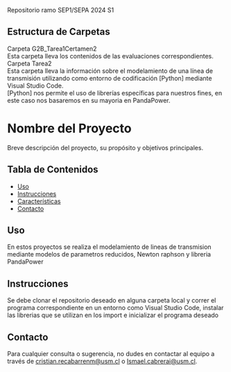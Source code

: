 Repositorio ramo SEP1/SEPA 2024 S1

## Estructura de Carpetas
Carpeta G2B_Tarea1Certamen2
<br> 
Esta carpeta lleva los contenidos de las evaluaciones correspondientes.
Carpeta Tarea2
<br>
Esta carpeta lleva la información sobre el modelamiento de una línea de transmisión utilizando como entorno de codificación [Python]
mediante Visual Studio Code.
<br>
[Python] nos permite el uso de librerías específicas para nuestros fines, en este caso nos basaremos en su mayoria en PandaPower.
# Nombre del Proyecto

Breve descripción del proyecto, su propósito y objetivos principales.

## Tabla de Contenidos
- [Uso](#uso)
- [Instrucciones](#instrucciones)
- [Características](#características)
- [Contacto](#contacto)

## Uso
En estos proyectos se realiza el modelamiento de lineas de transmision mediante modelos de parametros reducidos, Newton raphson y libreria PandaPower

## Instrucciones
Se debe clonar el repositorio deseado en alguna carpeta local y correr el programa correspondiente en un entorno como Visual Studio Code, instalar las librerias que se utilizan en los import e inicializar el programa deseado

## Contacto
Para cualquier consulta o sugerencia, no dudes en contactar al equipo a través de cristian.recabarrenm@usm.cl o Ismael.cabrerai@usm.cl.

